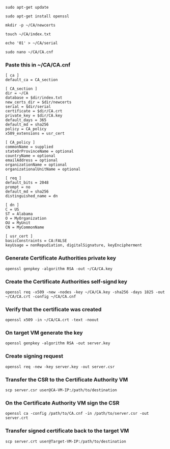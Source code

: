 ```shell
sudo apt-get update
```

```shell
sudo apt-get install openssl
```

```shell
mkdir -p ~/CA/newcerts
```

```shell
touch ~/CA/index.txt
```

```shell
echo '01' > ~/CA/serial
```

```shell
sudo nano ~/CA/CA.cnf
```
### Paste this in ~/CA/CA.cnf
```shell
[ ca ]
default_ca = CA_section

[ CA_section ]
dir = ~/CA
database = $dir/index.txt
new_certs_dir = $dir/newcerts
serial = $dir/serial
certificate = $dir/CA.crt
private_key = $dir/CA.key
default_days = 365
default_md = sha256
policy = CA_policy
x509_extensions = usr_cert

[ CA_policy ]
commonName = supplied
stateOrProvinceName = optional
countryName = optional
emailAddress = optional
organizationName = optional
organizationalUnitName = optional

[ req ]
default_bits = 2048
prompt = no
default_md = sha256
distinguished_name = dn

[ dn ]
C = US
ST = Alabama
O = MyOrganization
OU = MyUnit
CN = MyCommonName

[ usr_cert ]
basicConstraints = CA:FALSE
keyUsage = nonRepudiation, digitalSignature, keyEncipherment
```
### Generate Certificate Authorities private key
```shell
openssl genpkey -algorithm RSA -out ~/CA/CA.key
```
### Create the Certificate Authorities self-signd key
```shell
openssl req -x509 -new -nodes -key ~/CA/CA.key -sha256 -days 1825 -out ~/CA/CA.crt -config ~/CA/CA.cnf
```
### Verify that the certificate was created
```shell
openssl x509 -in ~/CA/CA.crt -text -noout
```
### On target VM generate the key
```shell
openssl genpkey -algorithm RSA -out server.key
```
### Create signing request
```shell
openssl req -new -key server.key -out server.csr
```
### Transfer the CSR to the Certificate Authority VM
```shell
scp server.csr user@CA-VM-IP:/path/to/destination
```
### On the Certificate Authority VM sign the CSR
```shell
openssl ca -config /path/to/CA.cnf -in /path/to/server.csr -out server.crt
```
### Transfer signed certificate back to the target VM
```shell
scp server.crt user@Target-VM-IP:/path/to/destination
```

